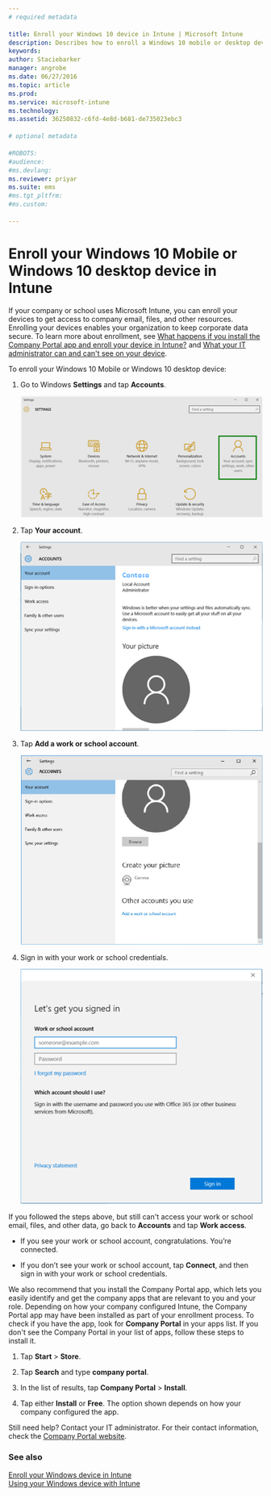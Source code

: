 ```yaml
---
# required metadata

title: Enroll your Windows 10 device in Intune | Microsoft Intune
description: Describes how to enroll a Windows 10 mobile or desktop device in Intune
keywords:
author: Staciebarker
manager: angrobe
ms.date: 06/27/2016
ms.topic: article
ms.prod:
ms.service: microsoft-intune
ms.technology:
ms.assetid: 36250832-c6fd-4e8d-b681-de735023ebc3

# optional metadata

#ROBOTS:
#audience:
#ms.devlang:
ms.reviewer: priyar
ms.suite: ems
#ms.tgt_pltfrm:
#ms.custom:

---
```



# Enroll your Windows 10 Mobile or Windows 10 desktop device in Intune

If your company or school uses Microsoft Intune, you can enroll your devices to get access to company email, files, and other resources. Enrolling your devices enables your organization to keep corporate data secure. To learn more about enrollment, see [What happens if you install the Company Portal app and enroll your device in Intune?](what-happens-if-you-install-the-company-portal-app-and-enroll-your-device-in-intune-windows.md) and [What your IT administrator can and can't see on your device](what-can-your-it-administrator-see-when-you-enroll-your-device-in-intune-windows.md).


To enroll your Windows 10 Mobile or Windows 10 desktop device:

1.  Go to Windows  **Settings** and tap **Accounts**.

    ![settings-accounts](./media/W10-enroll-1-settings-accounts.png)

2.  Tap **Your account**.

    ![your-account](./media/W10-enroll-2-accounts-your-account.png)

3.  Tap **Add a work or school account**.

    ![add-work-school-account](./media/W10-enroll-3-add-work-school-acct.png)

4.  Sign in with your work or school credentials.

    ![sign-in](./media/W10-enroll-4-sign-in.png)

If you followed the steps above, but still can't access your work or school email, files, and other data, go back to **Accounts** and tap **Work access**.

-   If you see your work or school account, congratulations. You’re connected.

-   If you don’t see your work or school account, tap **Connect**, and then sign in with your work or school credentials.

We also recommend that you install the Company Portal app, which lets you easily identify and get the company apps that are relevant to you and your role. Depending on how your company  configured Intune, the Company Portal app may have been installed as part of your enrollment process. To check if you have the app, look for **Company Portal** in your apps list. If you don't see the Company Portal in your list of apps, follow these steps to install it.

1.  Tap **Start** &gt; **Store**.

2.  Tap **Search** and type **company portal**.

3.  In the list of results, tap **Company Portal** &gt; **Install**.

4.  Tap  either **Install** or **Free**. The option shown depends on how your company configured the app.

Still need help? Contact your IT administrator. For their contact information, check the [Company Portal website](http://portal.manage.microsoft.com).

### See also
[Enroll your Windows device in Intune](enroll-your-device-in-intune-windows.md)</br>
[Using your Windows device with Intune](using-your-windows-device-with-intune.md)
